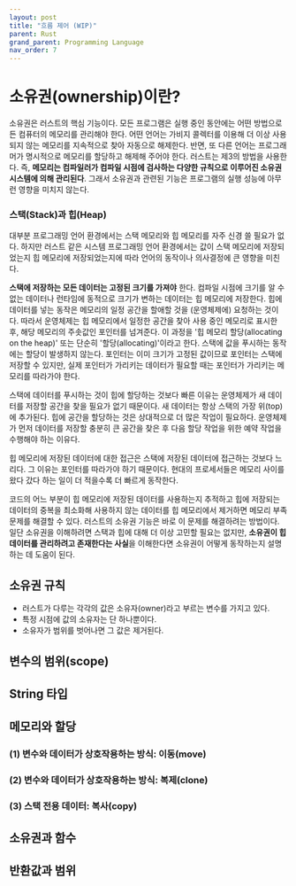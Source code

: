 ```yaml
---
layout: post
title: "흐름 제어 (WIP)"
parent: Rust
grand_parent: Programming Language
nav_order: 7
---
```

# 소유권(ownership)이란?
소유권은 러스트의 핵심 기능이다. 모든 프로그램은 실행 중인 동안에는 어떤 방법으로든 컴퓨터의 메모리를 관리해야 한다. 어떤 언어는 가비지 콜렉터를 이용해 더 이상 사용되지 않는 메모리를 지속적으로 찾아 자동으로 해제한다. 반면, 또 다른 언어는 프로그래머가 명시적으로 메모리를 할당하고 해제해 주어야 한다. 러스트는 제3의 방법을 사용한다. 즉, **메모리는 컴파일러가 컴파일 시점에 검사하는 다양한 규칙으로 이루어진 소유권 시스템에 의해 관리된다**. 그래서 소유권과 관련된 기능은 프로그램의 실행 성능에 아무런 영향을 미치지 않는다.  
  
### 스택(Stack)과 힙(Heap)
대부분 프로그래밍 언어 환경에서는 스택 메모리와 힙 메모리를 자주 신경 쓸 필요가 없다. 하지만 러스트 같은 시스템 프로그래밍 언어 환경에서는 값이 스택 메모리에 저장되었는지 힙 메모리에 저장되었는지에 따라 언어의 동작이나 의사결정에 큰 영향을 미친다.  
  
**스택에 저장하는 모든 데이터는 고정된 크기를 가져야** 한다. 컴파일 시점에 크기를 알 수 없는 데이터나 런타임에 동적으로 크기가 변하는 데이터는 힙 메모리에 저장한다. 힙에 데이터를 넣는 동작은 메모리의 일정 공간을 할애할 것을 (운영체제에) 요청하는 것이다. 따라서 운영체제는 힙 메모리에서 일정한 공간을 찾아 사용 중인 메모리로 표시한 후, 해당 메모리의 주솟값인 포인터를 넘겨준다. 이 과정을 '힙 메모리 할당(allocating on the heap)' 또는 단순히 '할당(allocating)'이라고 한다. 스택에 값을 푸시하는 동작에는 할당이 발생하지 않는다. 포인터는 이미 크기가 고정된 값이므로 포인터는 스택에 저장할 수 있지만, 실제 포인터가 가리키는 데이터가 필요할 때는 포인터가 가리키는 메모리를 따라가야 한다.  
  
스택에 데이터를 푸시하는 것이 힙에 할당하는 것보다 빠른 이유는 운영체제가 새 데이터를 저장할 공간을 찾을 필요가 없기 때문이다. 새 데이터는 항상 스택의 가장 위(top)에 추가된다. 힙에 공간을 할당하는 것은 상대적으로 더 많은 작업이 필요하다. 운영체제가 먼저 데이터를 저장할 충분히 큰 공간을 찾은 후 다음 할당 작업을 위한 예약 작업을 수행해야 하는 이유다.  
  
힙 메모리에 저장된 데이터에 대한 접근은 스택에 저장된 데이터에 접근하는 것보다 느리다. 그 이유는 포인터를 따라가야 하기 때문이다. 현대의 프로세서들은 메모리 사이를 왔다 갔다 하는 일이 더 적을수록 더 빠르게 동작한다.  
  
코드의 어느 부분이 힙 메모리에 저장된 데이터를 사용하는지 추적하고 힙에 저장되는 데이터의 중복을 최소화해 사용하지 않는 데이터를 힙 메모리에서 제거하면 메모리 부족 문제를 해결할 수 있다. 러스트의 소유권 기능은 바로 이 문제를 해결하려는 방법이다. 일단 소유권을 이해하려면 스택과 힙에 대해 더 이상 고민할 필요는 없지만, **소유권이 힙 데이터를 관리하려고 존재한다는 사실**을 이해한다면 소유권이 어떻게 동작하는지 설명하는 데 도움이 된다.  
  
## 소유권 규칙
* 러스트가 다루는 각각의 값은 소유자(owner)라고 부르는 변수를 가지고 있다.
* 특정 시점에 값의 소유자는 단 하나뿐이다.
* 소유자가 범위를 벗어나면 그 값은 제거된다.
  
## 변수의 범위(scope)

## String 타입

## 메모리와 할당
### (1) 변수와 데이터가 상호작용하는 방식: 이동(move)
### (2) 변수와 데이터가 상호작용하는 방식: 복제(clone)
### (3) 스택 전용 데이터: 복사(copy)

## 소유권과 함수
## 반환값과 범위
